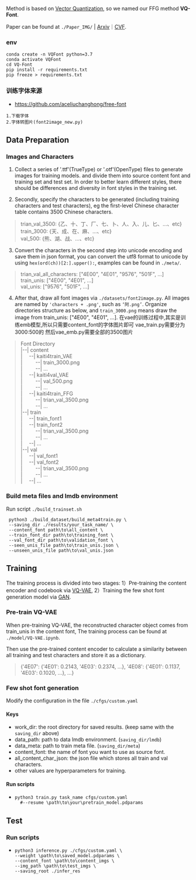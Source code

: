 Method is based on [Vector Quantization](https://arxiv.org/abs/1711.00937), so we named our FFG method **VQ-Font**.

Paper can be found
at ```./Paper_IMG/``` | [Arxiv](https://arxiv.org/abs/2309.00827)｜[CVF](https://openaccess.thecvf.com/content/ICCV2023/papers/Pan_Few_Shot_Font_Generation_Via_Transferring_Similarity_Guided_Global_Style_ICCV_2023_paper.pdf).

### env

```shell
conda create -n VQFont python=3.7
conda activate VQFont
cd VQ-Font
pip install -r requirements.txt
pip freeze > requirements.txt
```

### 训练字体来源

- https://github.com/aceliuchanghong/free-font
```shell
1.下载字体
2.字体转图片(font2image_new.py)
```

## Data Preparation

### Images and Characters

1) Collect a series of '.ttf'(TrueType) or '.otf'(OpenType) files to generate images for training models. and divide
   them into source content font and training set and test set. In order to better learn different styles, there should
   be differences and diversity in font styles in the training set.

2) Secondly, specify the characters to be generated (including training characters and test characters), eg the
   first-level Chinese character table contains 3500 Chinese characters.

> trian_val_3500: {乙、十、丁、厂、七、卜、人、入、儿、匕、...、etc}  
> train_3000: {天、成、在、麻、...、etc}  
> val_500: {熊、湖、战、...、etc}

3) Convert the characters in the second step into unicode encoding and save them in json format, you can convert the
   utf8 format to unicode by using ```hex(ord(ch))[2:].upper():```, examples can be found in ```./meta/```.

> trian_val_all_characters: ["4E00", "4E01", "9576", "501F", ...]  
> train_unis: ["4E00", "4E01", ...]  
> val_unis: ["9576", "501F", ...]

4) After that, draw all font images via ```./datasets/font2image.py```. All images are named
   by ```'characters + .png'```, such as ```‘阿.png’```.
   Organize directories structure as below, and ```train_3000.png``` means draw the image from
   train_unis: ["4E00", "4E01", ...].
   在vae的训练过程中,其实是训练emb模型,所以只需要content_font的字体图片即可
   vae_train.py需要分为3000:500的
   然后vae_emb.py需要全部的3500图片

> Font Directory  
> |--| content  
> |&#8195; --| kaiti4train_VAE  
> |&#8195; &#8195; --| train_3000.png  
> |&#8195; &#8195; --| ...  
> |&#8195; --| kaiti4val_VAE  
> |&#8195; &#8195; --| val_500.png  
> |&#8195; &#8195; --| ...  
> |&#8195; --| kaiti4train_FFG  
> |&#8195; &#8195; --| trian_val_3500.png  
> |&#8195; &#8195; --| ...  
> |--| train  
> |&#8195; --| train_font1  
> |&#8195; --| train_font2  
> |&#8195; &#8195; --| trian_val_3500.png   
> |&#8195; &#8195; --| ...  
> |&#8195; --| ...  
> |--| val  
> |&#8195; --| val_font1  
> |&#8195; --| val_font2  
> |&#8195; &#8195; --| trian_val_3500.png    
> |&#8195; &#8195; --| ...  
> |&#8195; --| ...

### Build meta files and lmdb environment

Run script ```./build_trainset.sh```

 ```
  python3 ./build_dataset/build_meta4train.py \
  --saving_dir ./results/your_task_name/ \
  --content_font path\to\all_content \
  --train_font_dir path\to\training_font \
  --val_font_dir path\to\validation_font \
  --seen_unis_file path\to\train_unis.json \
  --unseen_unis_file path\to\val_unis.json 
  ```

## Training

The training process is divided into two stages: 1）Pre-training the content encoder and codebook
via [VQ-VAE](https://arxiv.org/abs/1711.00937), 2）Training the few shot font generation model
via [GAN](https://dl.acm.org/doi/abs/10.1145/3422622).

### Pre-train VQ-VAE

When pre-training VQ-VAE, the reconstructed character object comes from train_unis in the content font, The training
process can be found at ```./model/VQ-VAE.ipynb```.

Then use the pre-trained content encoder to calculate a similarity between all training and test characters and store it
as a dictionary.
> {'4E07': {'4E01': 0.2143, '4E03': 0.2374, ...}, '4E08': {'4E01': 0.1137, '4E03': 0.1020, ...}, ...}

### Few shot font generation

Modify the configuration in the file ```./cfgs/custom.yaml```

#### Keys

* work_dir: the root directory for saved results. (keep same with the `saving_dir` above)
* data_path: path to data lmdb environment. (`saving_dir/lmdb`)
* data_meta: path to train meta file. (`saving_dir/meta`)
* content_font: the name of font you want to use as source font.
* all_content_char_json: the json file which stores all train and val characters.
* other values are hyperparameters for training.

#### Run scripts

* ```
  python3 train.py task_name cfgs/custom.yaml
    #--resume \path\to\your\pretrain_model.pdparams
  ```

## Test

### Run scripts

* ```
  python3 inference.py ./cfgs/custom.yaml \
  --weight \path\to\saved_model.pdparams \
  --content_font \path\to\content_imgs \
  --img_path \path\to\test_imgs \
  --saving_root ./infer_res
  ```
